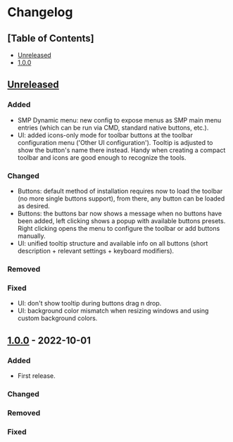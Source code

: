# Changelog

## [Table of Contents]
- [Unreleased](#unreleased)
- [1.0.0](#100---2022-10-01)

## [Unreleased][]
### Added
- SMP Dynamic menu: new config to expose menus as SMP main menu entries (which can be run via CMD, standard native buttons, etc.).
- UI: added icons-only mode for toolbar buttons at the toolbar configuration menu ('Other UI configuration'). Tooltip is adjusted to show the button's name there instead. Handy when creating a compact toolbar and icons are good enough to recognize the tools.
### Changed
- Buttons: default method of installation requires now to load the toolbar (no more single buttons support), from there, any button can be loaded as desired.
- Buttons: the buttons bar now shows a message when no buttons have been added, left clicking shows a popup with available buttons presets. Right clicking opens the menu to configure the toolbar or add buttons manually.
- UI: unified tooltip structure and available info on all buttons (short description + relevant settings + keyboard modifiers).
### Removed
### Fixed
- UI: don't show tooltip during buttons drag n drop.
- UI: background color mismatch when resizing windows and using custom background colors.

## [1.0.0] - 2022-10-01
### Added
- First release.
### Changed
### Removed
### Fixed

[Unreleased]: https://github.com/regorxxx/ListenBrainz-SMP/compare/v1.0.0...HEAD
[1.0.0]: https://github.com/regorxxx/ListenBrainz-SMP/compare/3c4f2d0...v1.0.0